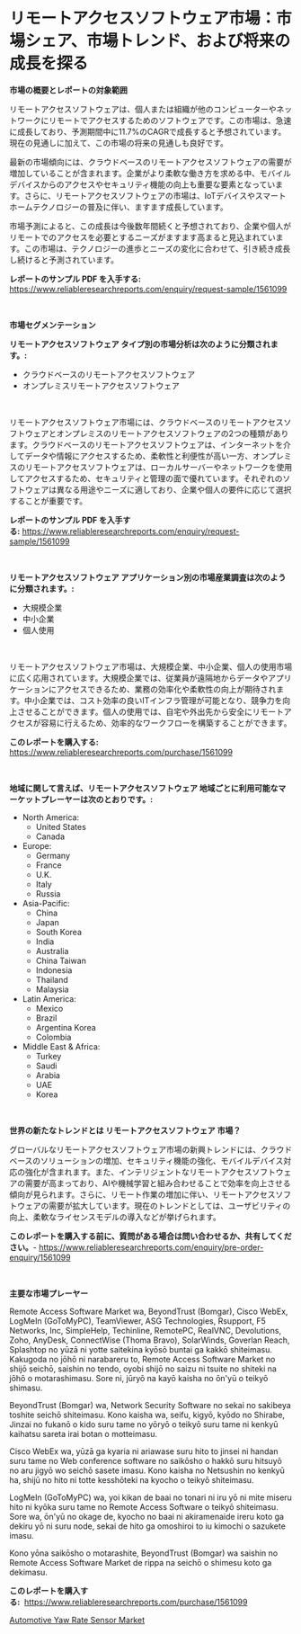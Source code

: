 <p><h1>リモートアクセスソフトウェア市場：市場シェア、市場トレンド、および将来の成長を探る</h1></p><p><strong>市場の概要とレポートの対象範囲</strong></p>
<p><p>リモートアクセスソフトウェアは、個人または組織が他のコンピューターやネットワークにリモートでアクセスするためのソフトウェアです。この市場は、急速に成長しており、予測期間中に11.7%のCAGRで成長すると予想されています。現在の見通しに加えて、この市場の将来の見通しも良好です。</p><p>最新の市場傾向には、クラウドベースのリモートアクセスソフトウェアの需要が増加していることが含まれます。企業がより柔軟な働き方を求める中、モバイルデバイスからのアクセスやセキュリティ機能の向上も重要な要素となっています。さらに、リモートアクセスソフトウェアの市場は、IoTデバイスやスマートホームテクノロジーの普及に伴い、ますます成長しています。</p><p>市場予測によると、この成長は今後数年間続くと予想されており、企業や個人がリモートでのアクセスを必要とするニーズがますます高まると見込まれています。この市場は、テクノロジーの進歩とニーズの変化に合わせて、引き続き成長し続けると予測されています。</p></p>
<p><strong>レポートのサンプル PDF を入手する:</strong> <a href="https://www.reliableresearchreports.com/enquiry/request-sample/1561099">https://www.reliableresearchreports.com/enquiry/request-sample/1561099</a></p>
<p>&nbsp;</p>
<p><strong>市場セグメンテーション</strong></p>
<p><strong>リモートアクセスソフトウェア タイプ別の市場分析は次のように分類されます。:</strong></p>
<p><ul><li>クラウドベースのリモートアクセスソフトウェア</li><li>オンプレミスリモートアクセスソフトウェア</li></ul></p>
<p>&nbsp;</p>
<p><p>リモートアクセスソフトウェア市場には、クラウドベースのリモートアクセスソフトウェアとオンプレミスのリモートアクセスソフトウェアの2つの種類があります。クラウドベースのリモートアクセスソフトウェアは、インターネットを介してデータや情報にアクセスするため、柔軟性と利便性が高い一方、オンプレミスのリモートアクセスソフトウェアは、ローカルサーバーやネットワークを使用してアクセスするため、セキュリティと管理の面で優れています。それぞれのソフトウェアは異なる用途やニーズに適しており、企業や個人の要件に応じて選択することが重要です。</p></p>
<p><strong>レポートのサンプル PDF を入手する:</strong>&nbsp;<a href="https://www.reliableresearchreports.com/enquiry/request-sample/1561099">https://www.reliableresearchreports.com/enquiry/request-sample/1561099</a></p>
<p>&nbsp;</p>
<p><strong> リモートアクセスソフトウェア アプリケーション別の市場産業調査は次のように分類されます。:</strong></p>
<p><ul><li>大規模企業</li><li>中小企業</li><li>個人使用</li></ul></p>
<p>&nbsp;</p>
<p><p>リモートアクセスソフトウェア市場は、大規模企業、中小企業、個人の使用市場に広く応用されています。大規模企業では、従業員が遠隔地からデータやアプリケーションにアクセスできるため、業務の効率化や柔軟性の向上が期待されます。中小企業では、コスト効率の良いITインフラ管理が可能となり、競争力を向上させることができます。個人の使用では、自宅や外出先から安全にリモートアクセスが容易に行えるため、効率的なワークフローを構築することができます。</p></p>
<p><strong>このレポートを購入する:</strong>&nbsp; <a href="https://www.reliableresearchreports.com/purchase/1561099">https://www.reliableresearchreports.com/purchase/1561099</a></p>
<p>&nbsp;</p>
<p><strong>地域に関して言えば、リモートアクセスソフトウェア 地域ごとに利用可能なマーケットプレーヤーは次のとおりです。:</strong></p>
<p><ul>
    <li>
        North America:
        <ul>
            <li>United States</li>
            <li>Canada</li>
        </ul>
    </li>
    <li>
        Europe:
        <ul>
            <li>Germany</li>
            <li>France</li>
            <li>U.K.</li>
            <li>Italy</li>
            <li>Russia</li>
        </ul>
    </li>
    <li>
        Asia-Pacific:
        <ul>
            <li>China</li>
            <li>Japan</li>
            <li>South Korea</li>
            <li>India</li>
            <li>Australia</li>
            <li>China Taiwan</li>
            <li>Indonesia</li>
            <li>Thailand</li>
            <li>Malaysia</li>
        </ul>
    </li>
    <li>
        Latin America:
        <ul>
            <li>Mexico</li>
            <li>Brazil</li>
            <li>Argentina Korea</li>
            <li>Colombia</li>
        </ul>
    </li>
    <li>
        Middle East & Africa:
        <ul>
            <li>Turkey</li>
            <li>Saudi</li>
            <li>Arabia</li>
            <li>UAE</li>
            <li>Korea</li>
        </ul>
    </li>
    </ul></p>
<p>&nbsp;</p>
<p><strong>世界の新たなトレンドとは リモートアクセスソフトウェア 市場？</strong></p>
<p><p>グローバルなリモートアクセスソフトウェア市場の新興トレンドには、クラウドベースのソリューションの増加、セキュリティ機能の強化、モバイルデバイス対応の強化が含まれます。また、インテリジェントなリモートアクセスソフトウェアの需要が高まっており、AIや機械学習と組み合わせることで効率を向上させる傾向が見られます。さらに、リモート作業の増加に伴い、リモートアクセスソフトウェアの需要が拡大しています。現在のトレンドとしては、ユーザビリティの向上、柔軟なライセンスモデルの導入などが挙げられます。</p></p>
<p><strong>このレポートを購入する前に、質問がある場合は問い合わせるか、共有してください。</strong>- <a href="https://www.reliableresearchreports.com/enquiry/pre-order-enquiry/1561099">https://www.reliableresearchreports.com/enquiry/pre-order-enquiry/1561099</a></p>
<p>&nbsp;</p>
<p><strong>主要な市場プレーヤー</strong></p>
<p><p>Remote Access Software Market wa, BeyondTrust (Bomgar), Cisco WebEx, LogMeIn (GoToMyPC), TeamViewer, ASG Technologies, Rsupport, F5 Networks, Inc, SimpleHelp, Techinline, RemotePC, RealVNC, Devolutions, Zoho, AnyDesk, ConnectWise (Thoma Bravo), SolarWinds, Goverlan Reach, Splashtop no yūzā ni yotte saitekina kyōsō buntai ga kakkō shiteimasu. Kakugoda no jōhō ni narabareru to, Remote Access Software Market no shijō seichō, saishin no tendo, oyobi shijō no saizu ni tsuite no shiteki na jōhō o motarashimasu. Sore ni, jūryō na kayō kaisha no ōn'yū o teikyō shimasu.</p><p>BeyondTrust (Bomgar) wa, Network Security Software no sekai no sakibeya toshite seichō shiteimasu. Kono kaisha wa, seifu, kigyō, kyōdo no Shirabe, Jinzai no fukanō o kido suru tame no yōryō o teikyō suru tame ni kenkyū kaihatsu sareta irai botan o motteimasu.</p><p>Cisco WebEx wa, yūzā ga kyaria ni ariawase suru hito to jinsei ni handan suru tame no Web conference software no saikōsho o hakkō suru hitsuyō no aru jigyō wo seichō sasete imasu. Kono kaisha no Netsushin no kenkyū ha, shijū no hito ni totte kesshōteki na kyocho o teikyō shiteimasu.</p><p>LogMeIn (GoToMyPC) wa, yoi kikan de baai no tonari ni iru yō ni mite miseru hito ni kyōka suru tame no Remote Access Software o teikyō shiteimasu. Sore wa, ōn'yū no okage de, kyocho no baai ni akiramenaide ireru koto ga dekiru yō ni suru node, sekai de hito ga omoshiroi to iu kimochi o sazukete imasu. </p><p>Kono yōna saikōsho o motarashite, BeyondTrust (Bomgar) wa saishin no Remote Access Software Market de rippa na seichō o shimesu koto ga dekimasu.</p></p>
<p><strong>このレポートを購入する:</strong>&nbsp;&nbsp;<a href="https://www.reliableresearchreports.com/purchase/1561099">https://www.reliableresearchreports.com/purchase/1561099</a></p>
<p><p><a href="https://gratis-rainforest-2ca.notion.site/Automotive-Yaw-Rate-Sensor-Market-Dynamics-2024-2031-Also-about-Its-Market-Trends-Projections-and-06c11230ce1a436a851e5de06a3fbf8a">Automotive Yaw Rate Sensor Market</a></p></p>